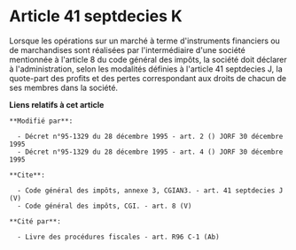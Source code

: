 # Article 41 septdecies K

Lorsque les opérations sur un marché à terme d'instruments financiers ou de marchandises sont réalisées par l'intermédiaire
d'une société mentionnée à l'article 8 du code général des impôts, la société doit déclarer à l'administration, selon les
modalités définies à l'article 41 septdecies J, la quote-part des profits et des pertes correspondant aux droits de chacun de
ses membres dans la société.

**Liens relatifs à cet article**

	**Modifié par**:

	  - Décret n°95-1329 du 28 décembre 1995 - art. 2 () JORF 30 décembre 1995
	  - Décret n°95-1329 du 28 décembre 1995 - art. 4 () JORF 30 décembre 1995

	**Cite**:

	  - Code général des impôts, annexe 3, CGIAN3. - art. 41 septdecies J (V)
	  - Code général des impôts, CGI. - art. 8 (V)

	**Cité par**:

	  - Livre des procédures fiscales - art. R96 C-1 (Ab)
